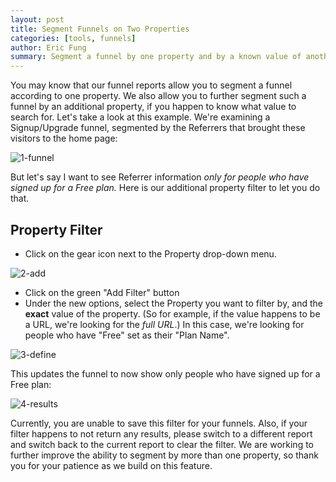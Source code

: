 ```yaml
---
layout: post
title: Segment Funnels on Two Properties
categories: [tools, funnels]
author: Eric Fung
summary: Segment a funnel by one property and by a known value of another property.
---
```

You may know that our funnel reports allow you to segment a funnel according to one property. We also allow you to further segment such a funnel by an additional property, if you happen to know what value to search for. Let's take a look at this example. We're examining a Signup/Upgrade funnel, segmented by the Referrers that brought these visitors to the home page:

![1-funnel][ss1]

But let's say I want to see Referrer information _only for people who have signed up for a Free plan._ Here is our additional property filter to let you do that.

<a name="property-filter"></a>
## Property Filter

* Click on the gear icon next to the Property drop-down menu.

![2-add][ss2]

* Click on the green "Add Filter" button
* Under the new options, select the Property you want to filter by, and the **exact** value of the property. (So for example, if the value happens to be a URL, we're looking for the *full URL*.) In this case, we're looking for people who have "Free" set as their "Plan Name".

![3-define][ss3]

This updates the funnel to now show only people who have signed up for a Free plan:

![4-results][ss4]

Currently, you are unable to save this filter for your funnels. Also, if your filter happens to not return any results, please switch to a different report and switch back to the current report to clear the filter. We are working to further improve the ability to segment by more than one property, so thank you for your patience as we build on this feature.

[ss1]: https://s3.amazonaws.com/kissmetrics-support-files/assets/how-tos/segment-funnels-two-properties/1-funnel.png
[ss2]: https://s3.amazonaws.com/kissmetrics-support-files/assets/how-tos/segment-funnels-two-properties/2-add.png
[ss3]: https://s3.amazonaws.com/kissmetrics-support-files/assets/how-tos/segment-funnels-two-properties/3-define.png
[ss4]: https://s3.amazonaws.com/kissmetrics-support-files/assets/how-tos/segment-funnels-two-properties/4-results.png